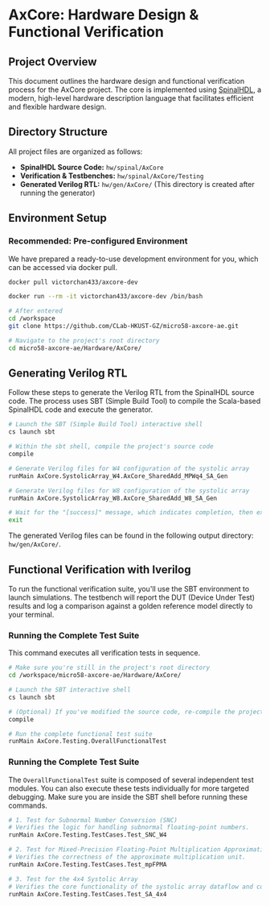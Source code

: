 # AxCore: Hardware Design & Functional Verification


## Project Overview
This document outlines the hardware design and functional verification process for the AxCore project. The core is implemented using [SpinalHDL](https://spinalhdl.github.io/SpinalDoc-RTD/master/index.html), a modern, high-level hardware description language that facilitates efficient and flexible hardware design.



## Directory Structure
All project files are organized as follows:

* **SpinalHDL Source Code:** `hw/spinal/AxCore`
* **Verification & Testbenches:** `hw/spinal/AxCore/Testing`
* **Generated Verilog RTL:** `hw/gen/AxCore/` (This directory is created after running the generator)



## Environment Setup
### Recommended: Pre-configured Environment

We have prepared a ready-to-use development environment for you, which can be accessed via docker pull.

```bash
docker pull victorchan433/axcore-dev

docker run --rm -it victorchan433/axcore-dev /bin/bash

# After entered
cd /workspace
git clone https://github.com/CLab-HKUST-GZ/micro58-axcore-ae.git

# Navigate to the project's root directory
cd micro58-axcore-ae/Hardware/AxCore/
```



## Generating Verilog RTL

Follow these steps to generate the Verilog RTL from the SpinalHDL source code. The process uses SBT (Simple Build Tool) to compile the Scala-based SpinalHDL code and execute the generator.

```bash
# Launch the SBT (Simple Build Tool) interactive shell
cs launch sbt

# Within the sbt shell, compile the project's source code
compile

# Generate Verilog files for W4 configuration of the systolic array
runMain AxCore.SystolicArray_W4.AxCore_SharedAdd_MPWq4_SA_Gen

# Generate Verilog files for W8 configuration of the systolic array
runMain AxCore.SystolicArray_W8.AxCore_SharedAdd_W8_SA_Gen

# Wait for the "[success]" message, which indicates completion, then exit the sbt shell
exit
```
The generated Verilog files can be found in the following output directory:
`hw/gen/AxCore/`.



## Functional Verification with Iverilog

To run the functional verification suite, you'll use the SBT environment to launch simulations. The testbench will report the DUT (Device Under Test) results and log a comparison against a golden reference model directly to your terminal.

### Running the Complete Test Suite
This command executes all verification tests in sequence.

```bash
# Make sure you're still in the project's root directory
cd /workspace/micro58-axcore-ae/Hardware/AxCore/

# Launch the SBT interactive shell
cs launch sbt

# (Optional) If you've modified the source code, re-compile the project first
compile

# Run the complete functional test suite
runMain AxCore.Testing.OverallFunctionalTest
```

### Running the Complete Test Suite
The `OverallFunctionalTest` suite is composed of several independent test modules. You can also execute these tests individually for more targeted debugging. Make sure you are inside the SBT shell before running these commands.

```bash
# 1. Test for Subnormal Number Conversion (SNC)
# Verifies the logic for handling subnormal floating-point numbers.
runMain AxCore.Testing.TestCases.Test_SNC_W4

# 2. Test for Mixed-Precision Floating-Point Multiplication Approximation (mpFPMA)
# Verifies the correctness of the approximate multiplication unit.
runMain AxCore.Testing.TestCases.Test_mpFPMA

# 3. Test for the 4x4 Systolic Array
# Verifies the core functionality of the systolic array dataflow and computation.
runMain AxCore.Testing.TestCases.Test_SA_4x4
```